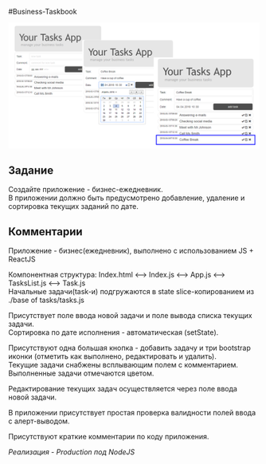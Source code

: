 #Business-Taskbook

<p align="center"><img src="screenshot.png" /></p>

## Задание
Создайте приложение - бизнес-ежедневник. <br/>
В приложении должно быть предусмотрено добавление, удаление и сортировка текущих заданий по дате.

## Комментарии
Приложение - бизнес(ежедневник), выполнено с использованием JS + ReactJS

Компонентная структура: Index.html <--> Index.js <--> App.js <--> TasksList.js <--> Task.js <br/>
Начальные задачи(task-и) подгружаются в state slice-копированием из ./base of tasks/tasks.js

Присутствует поле ввода новой задачи и поле вывода списка текущих задачи. <br/>
Сортировка по дате исполнения - автоматическая (setState). <br/>

Присутствуют одна большая кнопка - добавить задачу и три bootstrap иконки (отметить как выполнено, редактировать и удалить).<br/>
Текущие задачи снабжены всплывающим полем с комментарием. <br/>
Выполненные задачи отмечаются цветом. <br/>

Редактирование текущих задач осуществляется через поле ввода новой задачи. <br/>

В приложении присутствует простая проверка валидности полей ввода с алерт-выводом. <br/>

Присутствуют краткие комментарии по коду приложения. <br/>

<i>Реализация - Production под NodeJS</i>
